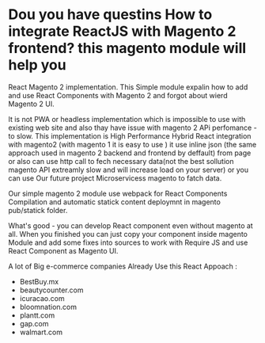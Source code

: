 # Dou you have questins How to integrate ReactJS with Magento 2 frontend? this magento module will help you
React Magento 2 implementation. This Simple module expalin how to add and use React Components with Magento 2 and forgot about wierd Magento 2 UI. 

It is not PWA or headless implementation which is impossible to use with existing web site and also thay have issue with magento 2 APi perfomance - to slow. This implementation is High Performance Hybrid React integration with magento2 (with magento 1 it is easy to use ) it use inline json (the same approach used in magento 2 backend and frontend by deffault) from page or also can use http call to fech necessary data(not the best sollution magento API extreamly slow and will increase load on your server) or you can use Our future project Microservicess magento to fatch data.

Our simple magento 2 module use webpack for React Components Compilation and automatic statick content deploymnt in magento pub/statick folder.

What's good - you can develop React component even without magento at all. When you finished you can just copy your component inside magento Module and add some fixes into sources to work with  Require JS and use React Component as Magento UI.

A lot of Big e-commerce companies Already Use this React Appoach :
- BestBuy.mx
- beautycounter.com
- icuracao.com
- bloomnation.com
- plantt.com
- gap.com
- walmart.com
